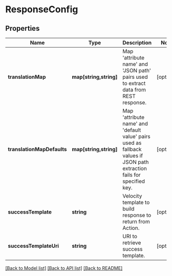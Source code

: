 # ResponseConfig

## Properties
Name | Type | Description | Notes
------------ | ------------- | ------------- | -------------
**translationMap** | **map[string,string]** | Map &#39;attribute name&#39; and &#39;JSON path&#39; pairs used to extract data from REST response. | [optional] 
**translationMapDefaults** | **map[string,string]** | Map &#39;attribute name&#39; and &#39;default value&#39; pairs used as fallback values if JSON path extraction fails for specified key. | [optional] 
**successTemplate** | **string** | Velocity template to build response to return from Action. | [optional] 
**successTemplateUri** | **string** | URI to retrieve success template. | [optional] 

[[Back to Model list]](../README.md#documentation-for-models) [[Back to API list]](../README.md#documentation-for-api-endpoints) [[Back to README]](../README.md)


